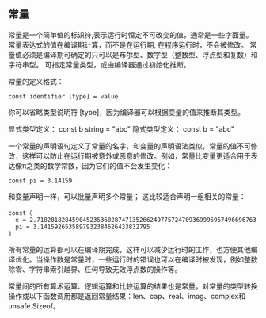 ## 常量
常量是一个简单值的标识符,表示运行时恒定不可改变的值，通常是一些字面量。常量表达式的值在编译期计算，而不是在运行期, 在程序运行时，不会被修改。
常量值必须是编译期可确定的只可以是布尔型、数字型（整数型、浮点型和复数）和字符串型。
可指定常量类型，或由编译器通过初始化推断。

常量的定义格式：
```
const identifier [type] = value
```

你可以省略类型说明符 [type]，因为编译器可以根据变量的值来推断其类型。

显式类型定义： const b string = "abc"
隐式类型定义： const b = "abc"


一个常量的声明语句定义了常量的名字，和变量的声明语法类似，常量的值不可修改，这样可以防止在运行期被意外或恶意的修改。例如，常量比变量更适合用于表达像π之类的数学常数，因为它们的值不会发生变化：

```
const pi = 3.14159 
```
和变量声明一样，可以批量声明多个常量；
这比较适合声明一组相关的常量：

```
const（
  e = 2.71828182845904523536028747135266249775724709369995957496696763
  pi = 3.1415926535897932384626433832795
)
```

所有常量的运算都可以在编译期完成，这样可以减少运行时的工作，也方便其他编译优化。当操作数是常量时，一些运行时的错误也可以在编译时被发现，例如整数除零、字符串索引越界、任何导致无效浮点数的操作等。

常量间的所有算术运算、逻辑运算和比较运算的结果也是常量，对常量的类型转换操作或以下函数调用都是返回常量结果：len、cap、real、imag、complex和unsafe.Sizeof。

